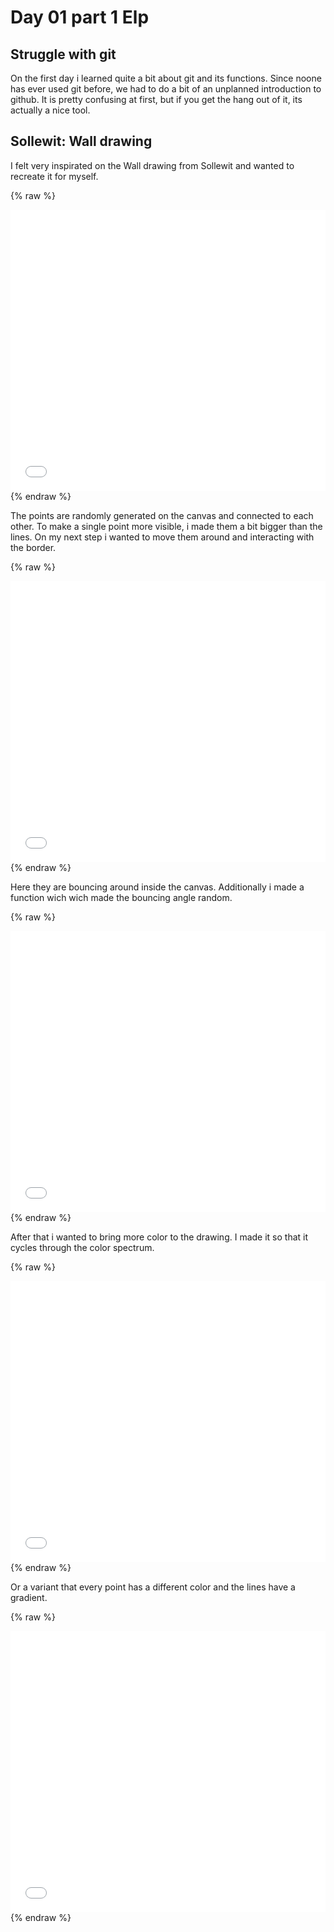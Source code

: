 # Day 01 part 1 Elp

## Struggle with git

On the first day i learned quite a bit about git and its functions. Since noone has ever used git before, we had to do a bit of an unplanned introduction to github. It is pretty confusing at first, but if you get the hang out of it, its actually a nice tool.

## Sollewit: Wall drawing

I felt very inspirated on the Wall drawing from Sollewit and wanted to recreate it for myself. 

{% raw %}
<iframe src="content/day01/01/index.html" width="100%" height="450" frameborder="no"></iframe>
{% endraw %}

The points are randomly generated on the canvas and connected to each other. To make a single point more visible, i made them a bit bigger than the lines.
On my next step i wanted to move them around and interacting with the border.

{% raw %}
<iframe src="content/day01/02/index.html" width="100%" height="450" frameborder="no"></iframe>
{% endraw %}

Here they are bouncing around inside the canvas. Additionally i made a function wich wich made the bouncing angle random.

{% raw %}
<iframe src="content/day01/03/index.html" width="100%" height="450" frameborder="no"></iframe>
{% endraw %}

After that i wanted to bring more color to the drawing. I made it so that it cycles through the color spectrum.

{% raw %}
<iframe src="content/day01/04/index.html" width="100%" height="450" frameborder="no"></iframe>
{% endraw %}

Or a variant that every point has a different color and the lines have a gradient.

{% raw %}
<iframe src="content/day01/05/index.html" width="100%" height="450" frameborder="no"></iframe>
{% endraw %}

